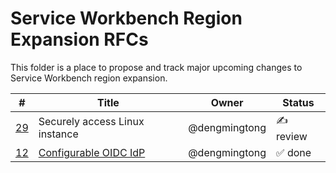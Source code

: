 # Service Workbench Region Expansion RFCs

This folder is a place to propose and track major upcoming changes to Service Workbench region expansion. 

<!--BEGIN_TABLE-->
\#|Title|Owner|Status
---|-----|-----|------
[29](https://github.com/awslabs/service-workbench-on-aws-cn/issues/29)|Securely access Linux instance|@dengmingtong|✍️ review
[12](https://github.com/awslabs/service-workbench-on-aws-cn/issues/12)|[Configurable OIDC IdP](./configurable_idp/index.md)|@dengmingtong|✅ done
